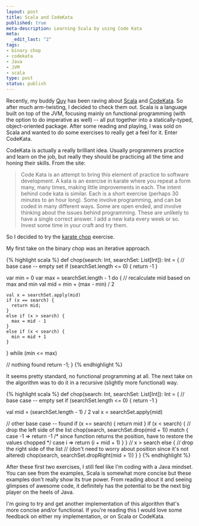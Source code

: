 ```yaml
--- 
layout: post
title: Scala and CodeKata
published: true
meta-description: Learning Scala by using Code Kata
meta: 
  _edit_last: "2"
tags: 
- binary chop
- codekata
- Java
- JVM
- scala
type: post
status: publish
---
```

Recently, my buddy <a href="http://twitter.com/#!/applejack1337">Quy</a> has been raving about <a href="http://www.scala-lang.org/">Scala</a> and <a href="http://codekata.pragprog.com/">CodeKata</a>. So after much arm-twisting, I decided to check them out. Scala is a language built on top of the JVM, focusing mainly on functional programming (with the option to do imperative as well) -- all put together into a statically-typed, object-oriented package. After some reading and playing, I was sold on Scala and wanted to do some exercises to really get a feel for it. Enter CodeKata. 

CodeKata is actually a really brilliant idea. Usually programmers practice and learn on the job, but really they should be practicing all the time and honing their skills. From the site:

<blockquote>Code Kata is an attempt to bring this element of practice to software development. A kata is an exercise in karate where you repeat a form many, many times, making little improvements in each. The intent behind code kata is similar. Each is a short exercise (perhaps 30 minutes to an hour long). Some involve programming, and can be coded in many different ways. Some are open ended, and involve thinking about the issues behind programming. These are unlikely to have a single correct answer. I add a new kata every week or so. Invest some time in your craft and try them.</blockquote>

So I decided to try the <a href="http://codekata.pragprog.com/2007/01/kata_two_karate.html">karate chop</a> exercise.

<!--more-->

My first take on the binary chop was an iterative approach.

{% highlight scala %}
def chop(search: Int, searchSet: List[Int]): Int = {
  // base case -- empty set
  if (searchSet.length <= 0) {
    return -1
  }

  var min = 0
  var max = searchSet.length - 1
  do {
    // recalculate mid based on max and min
    val mid = min + (max - min) / 2

    val x = searchSet.apply(mid)
    if (x == search) {
      return mid;
    }
    else if (x > search) {
      max = mid - 1
    }
    else if (x < search) {
      min = mid + 1
    }
  } while (min <= max)

  // nothing found
  return -1;
}
{% endhighlight %}


It seems pretty standard, no functional programming at all. The next take on the algorithm was to do it in a recursive (slightly more functional) way.

{% highlight scala %}
def chop(search: Int, searchSet: List[Int]): Int = {
  // base case -- empty set
  if (searchSet.length <= 0) {
    return -1
  }

  val mid = (searchSet.length - 1) / 2
  val x = searchSet.apply(mid)

  // other base case -- found
  if (x == search) {
    return mid
  }
  if (x < search) {
    // drop the left side of the list
    chop(search, searchSet.drop(mid + 1)) match {
      case -1 => return -1
      /* since function returns the position,
       have to restore the values chopped */
      case i => return (i + mid + 1)
    }
  }
  // x > search
  else {
    // drop the right side of the list
    // (don't need to worry about position since it's not altered)
    chop(search, searchSet.dropRight(mid + 1))
  }
}
{% endhighlight %}

After these first two exercises, I still feel like I'm coding with a Java mindset. You can see from the examples, Scala is somewhat more concise but these examples don't really show its true power. From reading about it and seeing glimpses of awesome code, it definitely has the potential to be the next big player on the heels of Java. 

I'm going to try and get another implementation of this algorithm that's more concise and/or functional. If you're reading this I would love some feedback on either my implementation, or on Scala or CodeKata.
